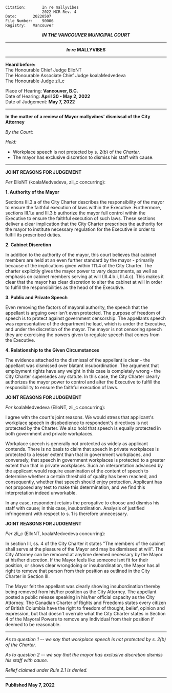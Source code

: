 	Citation:       In re mallyvibes
                	2022 MCR Rev. 4
	Date:		20220507
	File Number:	90006
	Registry:	Vancouver

<p align="center"><b><i>
				IN THE VANCOUVER MUNICIPAL COURT
</b></i>

---

<p align="center">  <i>   <b>  In re </i>MALLYVIBES	  </b>

---
	
**Heard before:**
<br> The Honourable Chief Judge ElloNT
<br> The Honourable Associate Chief Judge koalaMedvedeva
<br> The Honourable Judge zli_c

Place of Hearing: **Vancouver, B.C.**
<br>				Date of Hearing: **April 30 - May 2, 2022**
<br>				Date of Judgement: **May 7, 2022**

---

  **In the matter of a review of Mayor mallyvibes' dismissal of the City Attorney**
  
*By the Court:*
  
*Held:*
  
- Workplace speech is not protected by s. 2(b) of the *Charter*.
- The mayor has exclusive discretion to dismiss his staff with cause.
  
---
  
**JOINT REASONS FOR JUDGEMENT**

  *Per* ElloNT (koalaMedvedeva, zli_c concurring):

**1. Authority of the Mayor**
  
Sections III.3.a of the City Charter describes the responsibility of the mayor to ensure the faithful execution of laws within the Executive .Furthermore, sections III.1.a and III.3.b authorize the mayor full control within the Executive to ensure the faithful execution of such laws. These sections deliver a clear implication that the City Charter prescribes the authority for the mayor to institute necessary regulation for the Executive in order to fulfill its prescribed duties.

**2. Cabinet Discretion**
  
In addition to the authority of the mayor, this court believes that cabinet members are held at an even further standard by the mayor - primarily because of the implications given within 111.4 of the City Charter. The charter explicitly gives the mayor power to vary departments, as well as emphasis on cabinet members serving at will (III.4.b.i, III.4.c). This makes it clear that the mayor has clear discretion to alter the cabinet at will in order to fulfill the responsibilities as the head of the Executive.

**3. Public and Private Speech**
  
Even removing the factors of mayoral authority, the speech that the appellant is arguing over isn't even protected. The purpose of freedom of speech is to protect against government censorship. The appellants speech was representative of the department he lead, which is under the Executive, and under the discretion of the mayor. The mayor is not censoring speech they are exercising the powers given to regulate speech that comes from the Executive.

**4. Relationship to the Given Circumstances**
  
The evidence attached to the dismissal of the appellant is clear - the appellant was dismissed over blatant insubordination. The argument that employment rights have any weight in this case is completely wrong - the City Charter supersedes any statute. In this case, the City Charter clearly authorizes the mayor power to control and alter the Executive to fulfill the responsibility to ensure the faithful execution of laws.
    
**JOINT REASONS FOR JUDGEMENT**
  
  *Per* koalaMedvedeva (ElloNT, zli_c concurring):
  
I agree with the court's joint reasons. We would stress that applicant's workplace speech in disobedience to respondent's directives is not protected by the Charter. We also hold that speech is equally protected in both government and private workplaces. 

Workplace speech is generally not protected as widely as applicant contends. There is no basis to claim that speech in private workplaces is protected to a lesser extent than that in government workplaces, and conversely, that speech in government workplaces is protected to a greater extent than that in private workplaces. Such an interpretation advanced by the applicant would require examination of the content of speech to determine whether a certain threshold of quality has been reached, and consequently, whether that speech should enjoy protection. Applicant has not proposed any test to make this determination, and we find this interpretation indeed unworkable.

In any case, respondent retains the perogative to choose and dismiss his staff with cause; in this case, insubordination. Analysis of justified infringement with respect to s. 1 is therefore unnecessary.
  
**JOINT REASONS FOR JUDGEMENT**
  
  *Per* zli_c (ElloNT, koalaMedvedeva concurring):

In section III, ss. 4 of the City Charter it states "The members of the cabinet shall serve at the pleasure of the Mayor and may be dismissed at will". The City Attorney can be removed at anytime deemed necessary by the Mayor at his/her discretion. If the Mayor feels like someone isnt fit for their position, or shows clear wrongdoing or insubordination, the Mayor has all right to remove that person from their position as outlined in the City Charter in Section III. 

The Mayor felt the appellant was clearly showing insubordination thereby being removed from his/her position as the City Attorney. The appellant posted a public release speaking in his/her official capacity as the City Attorney. The Canadian Charter of Rights and Freedoms states every citizen of British Columbia have the right to freedom of thought, belief, opinion and expression, but that doesn't overrule what the City Charter states in Section 4 of the Mayoral Powers to remove any Individual from their position if deemed to be reasonable.
  
---  
  
  *As to question 1 -- we say that workplace speech is not protected by s. 2(b) of the Charter.*

  *As to question 2 -- we say that the mayor has exclusive discretion dismiss his staff with cause.*
    
  *Relief claimed under Rule 2.1 is denied.*
  
---
  
  **Published May 7, 2022**
